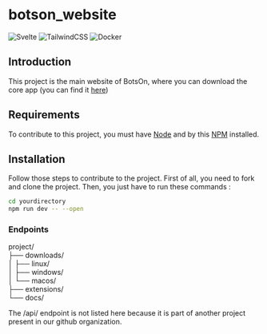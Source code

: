 # botson_website

![Svelte](https://img.shields.io/badge/svelte-%23f1413d.svg?style=for-the-badge&logo=svelte&logoColor=white)
![TailwindCSS](https://img.shields.io/badge/tailwindcss-%2338B2AC.svg?style=for-the-badge&logo=tailwind-css&logoColor=white)
![Docker](https://img.shields.io/badge/docker-%230db7ed.svg?style=for-the-badge&logo=docker&logoColor=white)

## Introduction

This project is the main website of BotsOn, where you can download the core app (you can find it [here](https://github.com/BotsOn-app/Desktop))

## Requirements

To contribute to this project, you must have [Node](https://nodejs.org/en/) and by this [NPM](https://www.npmjs.com/) installed.

## Installation

Follow those steps to contribute to the project.
First of all, you need to fork and clone the project.
Then, you just have to run these commands :

```bash
cd yourdirectory
npm run dev -- --open
```

### Endpoints

project/  
├── downloads/  
│ ├── linux/  
│ ├── windows/  
│ └── macos/  
├── extensions/  
└── docs/

The /api/ endpoint is not listed here because it is part of another project present in our github organization.
